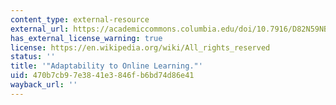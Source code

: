 ```yaml
---
content_type: external-resource
external_url: https://academiccommons.columbia.edu/doi/10.7916/D82N59NB?fbclid=IwAR3YLmSDJ8RORJaFbmNQWiM6SHK81ZNfmL7TCeMYRR_mya_8eEHcPT6E4WI
has_external_license_warning: true
license: https://en.wikipedia.org/wiki/All_rights_reserved
status: ''
title: '"Adaptability to Online Learning."'
uid: 470b7cb9-7e38-41e3-846f-b6bd74d86e41
wayback_url: ''
---
```

